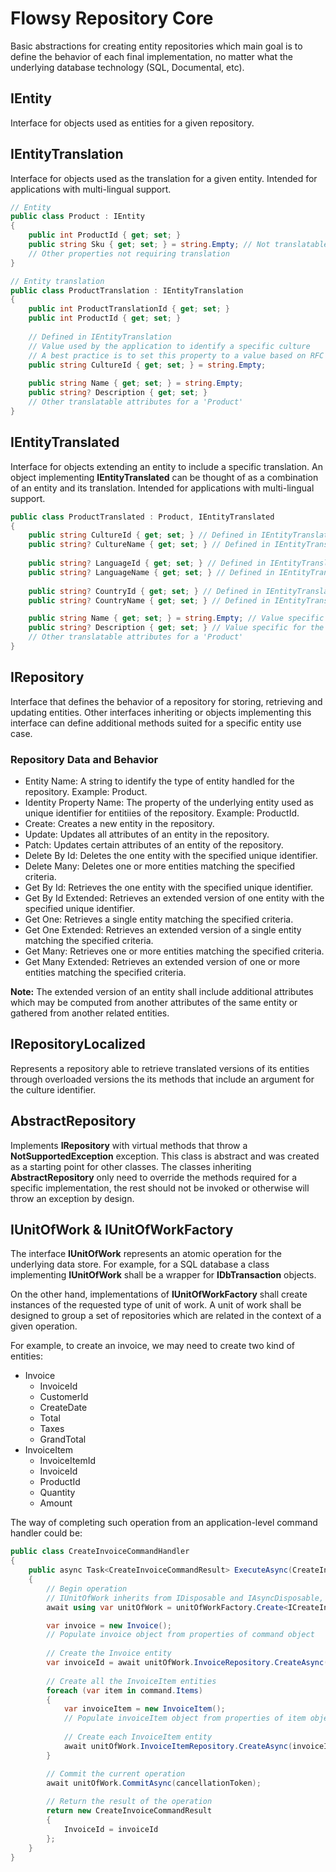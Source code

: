 # Flowsy Repository Core

Basic abstractions for creating entity repositories which main goal is to define the behavior of
each final implementation, no matter what the underlying database technology (SQL, Documental, etc).  

## IEntity
Interface for objects used as entities for a given repository.

## IEntityTranslation
Interface for objects used as the translation for a given entity.
Intended for applications with multi-lingual support.
```csharp
// Entity
public class Product : IEntity 
{
    public int ProductId { get; set; }
    public string Sku { get; set; } = string.Empty; // Not translatable
    // Other properties not requiring translation
}

// Entity translation
public class ProductTranslation : IEntityTranslation
{
    public int ProductTranslationId { get; set; }
    public int ProductId { get; set; }
    
    // Defined in IEntityTranslation
    // Value used by the application to identify a specific culture
    // A best practice is to set this property to a value based on RFC 4646 (en-US, es-MX, etc)
    public string CultureId { get; set; } = string.Empty;
    
    public string Name { get; set; } = string.Empty;
    public string? Description { get; set; }
    // Other translatable attributes for a 'Product'
}
```

## IEntityTranslated
Interface for objects extending an entity to include a specific translation.
An object implementing **IEntityTranslated** can be thought of as a combination of an entity and its translation.
Intended for applications with multi-lingual support.
```csharp
public class ProductTranslated : Product, IEntityTranslated
{
    public string CultureId { get; set; } // Defined in IEntityTranslated. Example: en-US
    public string? CultureName { get; set; } // Defined in IEntityTranslated. Example: English (United States of America)
    
    public string? LanguageId { get; set; } // Defined in IEntityTranslated. Example: es
    public string? LanguageName { get; set; } // Defined in IEntityTranslated. Example: English
    
    public string? CountryId { get; set; } // Defined in IEntityTranslated. Example: US
    public string? CountryName { get; set; } // Defined in IEntityTranslated. Example: United States of America

    public string Name { get; set; } = string.Empty; // Value specific for the english (US) version
    public string? Description { get; set; } // Value specific for the english (US) version
    // Other translatable attributes for a 'Product'
}
```

## IRepository
Interface that defines the behavior of a repository for storing, retrieving and updating entities.
Other interfaces inheriting or objects implementing this interface can define additional methods suited for a specific entity use case.

### Repository Data and Behavior
* Entity Name: A string to identify the type of entity handled for the repository. Example: Product.
* Identity Property Name: The property of the underlying entity used as unique identifier for entitiies of the repository. Example: ProductId.
* Create: Creates a new entity in the repository.
* Update: Updates all attributes of an entity in the repository.
* Patch: Updates certain attributes of an entity of the repository.
* Delete By Id: Deletes the one entity with the specified unique identifier.
* Delete Many: Deletes one or more entities matching the specified criteria.
* Get By Id: Retrieves the one entity with the specified unique identifier. 
* Get By Id Extended: Retrieves an extended version of one entity with the specified unique identifier.
* Get One: Retrieves a single entity matching the specified criteria.
* Get One Extended: Retrieves an extended version of a single entity matching the specified criteria.
* Get Many: Retrieves one or more entities matching the specified criteria.
* Get Many Extended: Retrieves an extended version of one or more entities matching the specified criteria.

**Note:**
The extended version of an entity shall include additional attributes which may be computed from another attributes of the same entity or gathered from another related entities.

## IRepositoryLocalized
Represents a repository able to retrieve translated versions of its entities through overloaded versions the its methods that include an argument for the culture identifier.

## AbstractRepository
Implements **IRepository** with virtual methods that throw a **NotSupportedException** exception.
This class is abstract and was created as a starting point for other classes.
The classes inheriting **AbstractRepository** only need to override the methods required for a specific implementation, the rest should not be invoked or otherwise will throw an exception by design. 

## IUnitOfWork & IUnitOfWorkFactory
The interface **IUnitOfWork** represents an atomic operation for the underlying data store.
For example, for a SQL database a class implementing **IUnitOfWork** shall be a wrapper for **IDbTransaction** objects.

On the other hand, implementations of **IUnitOfWorkFactory** shall create instances of the requested type of unit of work.
A unit of work shall be designed to group a set of repositories which are related in the context of a given operation.

For example, to create an invoice, we may need to create two kind of entities:
* Invoice
  * InvoiceId
  * CustomerId
  * CreateDate
  * Total
  * Taxes
  * GrandTotal
* InvoiceItem
  * InvoiceItemId
  * InvoiceId
  * ProductId
  * Quantity
  * Amount 

The way of completing such operation from an application-level command handler could be:
```csharp
public class CreateInvoiceCommandHandler
{
    public async Task<CreateInvoiceCommandResult> ExecuteAsync(CreateInvoiceCommand command, CancellationToken cancellationToken)
    {
        // Begin operation
        // IUnitOfWork inherits from IDisposable and IAsyncDisposable, if any exception is thrown, the current operation shall be rolled back
        await using var unitOfWork = unitOfWorkFactory.Create<ICreateInvoiceUnitOfWork>();

        var invoice = new Invoice();
        // Populate invoice object from properties of command object 
        
        // Create the Invoice entity
        var invoiceId = await unitOfWork.InvoiceRepository.CreateAsync(invoice, cancellationToken);
        
        // Create all the InvoiceItem entities
        foreach (var item in command.Items)
        {
            var invoiceItem = new InvoiceItem();
            // Populate invoiceItem object from properties of item object
            
            // Create each InvoiceItem entity
            await unitOfWork.InvoiceItemRepository.CreateAsync(invoiceItem, cancellationToken); 
        }

        // Commit the current operation        
        await unitOfWork.CommitAsync(cancellationToken);
        
        // Return the result of the operation
        return new CreateInvoiceCommandResult
        {
            InvoiceId = invoiceId
        };
    }
}
```



